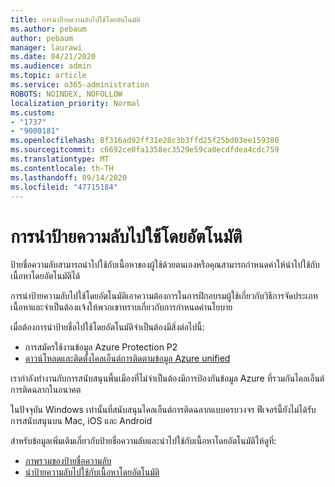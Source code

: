 ```yaml
---
title: การนำป้ายความลับไปใช้โดยอัตโนมัติ
ms.author: pebaum
author: pebaum
manager: laurawi
ms.date: 04/21/2020
ms.audience: admin
ms.topic: article
ms.service: o365-administration
ROBOTS: NOINDEX, NOFOLLOW
localization_priority: Normal
ms.custom:
- "1737"
- "9000181"
ms.openlocfilehash: 8f316ad92ff31e28c3b3ffd25f25bd03ee159380
ms.sourcegitcommit: c6692ce0fa1358ec3529e59ca0ecdfdea4cdc759
ms.translationtype: MT
ms.contentlocale: th-TH
ms.lasthandoff: 09/14/2020
ms.locfileid: "47715184"
---
```

# <a name="auto-apply-sensitivity-labels"></a>การนำป้ายความลับไปใช้โดยอัตโนมัติ

ป้ายชื่อความลับสามารถนำไปใช้กับเนื้อหาของผู้ใช้ด้วยตนเองหรือคุณสามารถกำหนดค่าให้นำไปใช้กับเนื้อหาโดยอัตโนมัติได้

การนำป้ายความลับไปใช้โดยอัตโนมัติเอาความต้องการในการฝึกอบรมผู้ใช้เกี่ยวกับวิธีการจัดประเภทเนื้อหาและจำเป็นต้องแจ้งให้พวกเขาทราบเกี่ยวกับการกำหนดค่านโยบาย

เมื่อต้องการนำป้ายชื่อไปใช้โดยอัตโนมัติจำเป็นต้องมีสิ่งต่อไปนี้:

- การสมัครใช้งานข้อมูล Azure Protection P2
- [ดาวน์โหลดและติดตั้งไคลเอ็นต์การติดตามข้อมูล Azure unified](https://docs.microsoft.com/azure/information-protection/rms-client/install-unifiedlabelingclient-app)

เรากำลังทำงานกับการสนับสนุนพื้นเมืองที่ไม่จำเป็นต้องมีการป้องกันข้อมูล Azure ที่รวมกันไคลเอ็นต์การติดฉลากในอนาคต

ในปัจจุบัน Windows เท่านั้นที่สนับสนุนไคลเอ็นต์การติดฉลากแบบครบวงจร  ฟีเจอร์นี้ยังไม่ได้รับการสนับสนุนบน Mac, iOS และ Android

สำหรับข้อมูลเพิ่มเติมเกี่ยวกับป้ายชื่อความลับและนำไปใช้กับเนื้อหาโดยอัตโนมัติให้ดูที่:

- [ภาพรวมของป้ายชื่อความลับ](https://docs.microsoft.com/microsoft-365/compliance/sensitivity-labels)
- [นำป้ายความลับไปใช้กับเนื้อหาโดยอัตโนมัติ](https://docs.microsoft.com/office365/securitycompliance/apply_sensitivity_label_automatically)